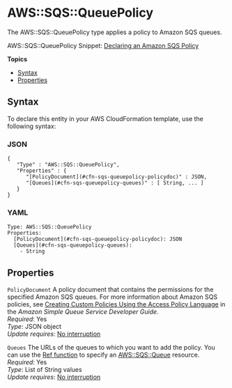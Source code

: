 # AWS::SQS::QueuePolicy<a name="aws-properties-sqs-policy"></a>

The AWS::SQS::QueuePolicy type applies a policy to Amazon SQS queues\.

AWS::SQS::QueuePolicy Snippet: [Declaring an Amazon SQS Policy](quickref-iam.md#scenario-sqs-policy)

**Topics**
+ [Syntax](#aws-resource-sqs-queuepolicy-syntax)
+ [Properties](#w4ab1c21c10d201c19c11)

## Syntax<a name="aws-resource-sqs-queuepolicy-syntax"></a>

To declare this entity in your AWS CloudFormation template, use the following syntax:

### JSON<a name="aws-resource-sqs-queuepolicy-syntax.json"></a>

```
{
   "Type" : "AWS::SQS::QueuePolicy",
   "Properties" : {
      "[PolicyDocument](#cfn-sqs-queuepolicy-policydoc)" : JSON,
      "[Queues](#cfn-sqs-queuepolicy-queues)" : [ String, ... ]
   }
}
```

### YAML<a name="aws-resource-sqs-queuepolicy-syntax.yaml"></a>

```
Type: AWS::SQS::QueuePolicy
Properties: 
  [PolicyDocument](#cfn-sqs-queuepolicy-policydoc): JSON
  [Queues](#cfn-sqs-queuepolicy-queues):
    - String
```

## Properties<a name="w4ab1c21c10d201c19c11"></a>

`PolicyDocument`  <a name="cfn-sqs-queuepolicy-policydoc"></a>
A policy document that contains the permissions for the specified Amazon SQS queues\. For more information about Amazon SQS policies, see [Creating Custom Policies Using the Access Policy Language](https://docs.aws.amazon.com/AWSSimpleQueueService/latest/SQSDeveloperGuide/sqs-creating-custom-policies.html) in the *Amazon Simple Queue Service Developer Guide*\.  
*Required*: Yes  
*Type*: JSON object  
*Update requires*: [No interruption](using-cfn-updating-stacks-update-behaviors.md#update-no-interrupt)

`Queues`  <a name="cfn-sqs-queuepolicy-queues"></a>
The URLs of the queues to which you want to add the policy\. You can use the [Ref function](intrinsic-function-reference-ref.md) to specify an [AWS::SQS::Queue](aws-properties-sqs-queues.md) resource\.  
*Required*: Yes  
*Type*: List of String values  
*Update requires*: [No interruption](using-cfn-updating-stacks-update-behaviors.md#update-no-interrupt)
